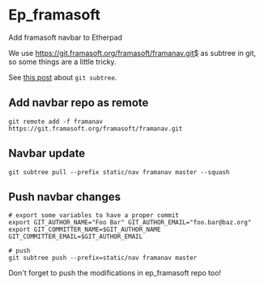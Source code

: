 # Ep_framasoft

Add framasoft navbar to Etherpad

We use https://git.framasoft.org/framasoft/framanav.git$ as subtree in git, so some things are a little tricky.

See [this post](http://blogs.atlassian.com/2013/05/alternatives-to-git-submodule-git-subtree/) about `git subtree`.

## Add navbar repo as remote

```
git remote add -f framanav https://git.framasoft.org/framasoft/framanav.git
```

## Navbar update

```
git subtree pull --prefix static/nav framanav master --squash
```

## Push navbar changes

```
# export some variables to have a proper commit
export GIT_AUTHOR_NAME="Foo Bar" GIT_AUTHOR_EMAIL="foo.bar@baz.org"
export GIT_COMMITTER_NAME=$GIT_AUTHOR_NAME GIT_COMMITTER_EMAIL=$GIT_AUTHOR_EMAIL

# push
git subtree push --prefix=static/nav framanav master
```

Don't forget to push the modifications in ep_framasoft repo too!
